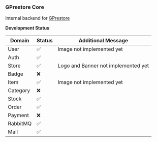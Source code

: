 ### GPrestore Core

Internal backend for [GPrestore](https://gprestore.net)

**Development Status**

| Domain   | Status             | Additional Message                  |
| -------- | ------------------ | ----------------------------------- |
| User     | :white_check_mark: | Image not implemented yet           |
| Auth     | :white_check_mark: |                                     |
| Store    | :white_check_mark: | Logo and Banner not implemented yet |
| Badge    | :x:                |                                     |
| Item     | :white_check_mark: | Image not implemented yet           |
| Category | :x:                |                                     |
| Stock    | :white_check_mark: |                                     |
| Order    | :white_check_mark: |                                     |
| Payment  | :x:                |                                     |
| RabbitMQ | :white_check_mark: |                                     |
| Mail     | :white_check_mark: |                                     |
